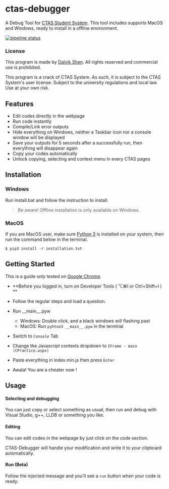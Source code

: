 # ctas-debugger

A Debug Tool for [CTAS Student System](http://172.20.2.205.cqu.pt/ctas/). This tool includes supports MacOS and Windows, ready to install in a offline environment.

[![pipeline status](https://git.ifengge.me/Dalvik/ctas-debugger/badges/master/pipeline.svg)](https://git.ifengge.me/Dalvik/ctas-debugger/commits/master)



### License

This program is made by [Dalvik Shen](https://ifengge.me/about/). All rights reserved and commercial use is prohibited. 

This program is a crack of CTAS System. As such, it is subject to the CTAS System's user license. Subject to the university regulations and local law. Use at your own risk.



## Features

- Edit codes directly in the webpage
- Run code instantly
- Compile/Link error outputs
- Hide everything on Windows, neither a Taskbar icon nor a console window will be displayed
- Save your outputs for 5 seconds after a successfully run, then everything will disappear again
- Copy your codes automatically
- Unlock copying, selecting and context menu in every CTAS pages



## Installation

### Windows
Run install.bat and follow the instruction to install.

> Be aware! Offline installation is only available on Windows.



### MacOS
If you are MacOS user, make sure [Python 3](https://www.python.org/download/releases/3.0/) is installed on your system, then run the command below in the terminal.
```
$ pip3 install -r installation.txt
```



## Getting Started

This is a guide only tested on [Google Chrome](https://dl.google.com).

- **Before you logged in, turn on Developer Tools ( ⌥⌘I or Ctrl+Shift+I ) **

- Follow the regular steps and load a question.
- Run \_\_main\_\_.pyw 
  - Windows: Double click, and a black windows will flashing past
  - MacOS: Run ```pyhton3 __main__.pyw``` in the terminal
- Switch to ```Console``` Tab 
- Change the Javascript contexts dropdown to ```IFrame - main (CPractice.aspx)```
- Paste everything in index.min.js then press ```Enter```
- Awala! You are a cheater now !



## Usage

#### Selecting and debugging

You can just copy or select something as usual,  then run and debug with Visual Studio, g++, LLDB or something you like.



#### Editing
You can edit codes in the webpage by just click on the code section.

CTAS-Debugger will handle your modification and write it to your clipboard automatically.



#### Run (Beta)

Follow the injected message and you'll see a ```run``` button when your code is ready.